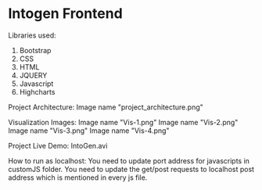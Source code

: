 # Intogen Frontend
Libraries used:
1. Bootstrap
2. CSS
3. HTML
4. JQUERY
5. Javascript
6. Highcharts

Project Architecture:
Image name "project_architecture.png"

Visualization Images:
Image name "Vis-1.png"
Image name "Vis-2.png"
Image name "Vis-3.png"
Image name "Vis-4.png"

Project Live Demo:
IntoGen.avi

How to run as localhost:
You need to update port address for javascripts in customJS folder. You need to update the get/post requests to localhost post address which is mentioned in every js file.

